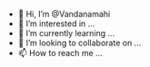 - 👋 Hi, I’m @Vandanamahi
- 👀 I’m interested in ...
- 🌱 I’m currently learning ...
- 💞️ I’m looking to collaborate on ...
- 📫 How to reach me ...

<!---
Vandanamahi/Vandanamahi is a ✨ special ✨ repository because its `README.md` (this file) appears on your GitHub profile.
You can click the Preview link to take a look at your changes.
--->
